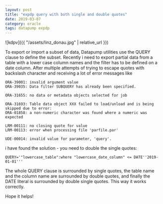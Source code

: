 ```yaml
---
layout: post
title: "expdp query with both single and double quotes"
date: 2019-03-07
category: oracle
tags: datapump expdp
---
```


![kdpv]({{ "/assets/linz_donau.jpg" | relative_url }})

To export or import a subset of data, Datapump utilities use the QUERY clause to define the subset. Recently i need to export partial data from a table with a lower case column names and the filter has to be defined on a date column. After multiple attempts of trying to escape quotes with backslash character and receiving a lot of error messages like

```
ORA-39001: invalid argument value
ORA-39035: Data filter SUBQUERY has already been specified.

ORA-31655: no data or metadata objects selected for job

ORA-31693: Table data object XXX failed to load/unload and is being skipped due to error:
ORA-01858: a non-numeric character was found where a numeric was expected

LRM-00111: no closing quote for value
LRM-00113: error when processing file 'parfile.par'

UDE-00014: invalid value for parameter, 'query'.
```

i have found the solution - you need to double the single quotes:

```
QUERY='"lowercase_table":where "lowercase_date_column" <= DATE''2019-01-01'''
```

The whole QUERY clause is surrounded by single quotes, the table name and the column name are surrounded by double quotes, and finally the DATE literal is surrounded by double single quotes. This way it works correctly.

Hope it helps!
